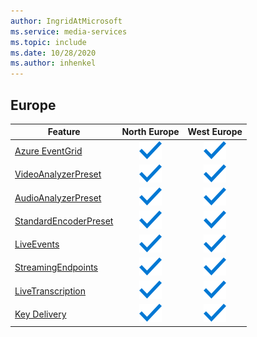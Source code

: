 ```yaml
---
author: IngridAtMicrosoft
ms.service: media-services
ms.topic: include
ms.date: 10/28/2020
ms.author: inhenkel
---
```


<!--Feature availability in region-->
## Europe

| Feature | North Europe | West Europe |
| --- | :---: | :---: |
| [Azure EventGrid](../monitoring/reacting-to-media-services-events.md) |![general](../media/azure-clouds-regions/ga.svg)  |![general](../media/azure-clouds-regions/ga.svg) |
| [VideoAnalyzerPreset](../analyze-video-audio-files-concept.md) |![general](../media/azure-clouds-regions/ga.svg)  | ![general](../media/azure-clouds-regions/ga.svg) |
| [AudioAnalyzerPreset](../analyze-video-audio-files-concept.md) |![general](../media/azure-clouds-regions/ga.svg)  | ![general](../media/azure-clouds-regions/ga.svg) |
| [StandardEncoderPreset](../encode-concept.md) |![general](../media/azure-clouds-regions/ga.svg)  | ![general](../media/azure-clouds-regions/ga.svg) |
| [LiveEvents](../stream-live-streaming-concept.md) |![general](../media/azure-clouds-regions/ga.svg)  | ![general](../media/azure-clouds-regions/ga.svg) |
| [StreamingEndpoints](../stream-streaming-endpoint-concept.md) |![general](../media/azure-clouds-regions/ga.svg) | ![general](../media/azure-clouds-regions/ga.svg) |
| [LiveTranscription](../live-event-live-transcription-how-to.md) |![general](../media/azure-clouds-regions/ga.svg) |![general](../media/azure-clouds-regions/ga.svg) |
| [Key Delivery](../drm-content-protection-concept.md) | ![general](../media/azure-clouds-regions/ga.svg) | ![general](../media/azure-clouds-regions/ga.svg) |